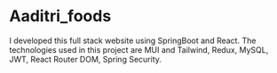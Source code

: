 # Aaditri_foods
I developed this full stack website using SpringBoot and React. The technologies used in this project are MUI and Tailwind, Redux, MySQL, JWT, React Router DOM, Spring Security.
